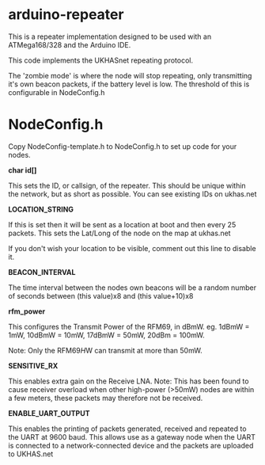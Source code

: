 arduino-repeater
==========

This is a repeater implementation designed to be used with an ATMega168/328 and the Arduino IDE.

This code implements the UKHASnet repeating protocol.

The 'zombie mode' is where the node will stop repeating, only transmitting it's own beacon packets, if the battery level is low. The threshold of this is configurable in NodeConfig.h

NodeConfig.h
======

Copy NodeConfig-template.h to NodeConfig.h to set up code for your nodes.

**char id[]**

This sets the ID, or callsign, of the repeater. This should be unique within the network, but as short as possible. You can see existing IDs on ukhas.net

**LOCATION_STRING**

If this is set then it will be sent as a location at boot and then every 25 packets. This sets the Lat/Long of the node on the map at ukhas.net

If you don't wish your location to be visible, comment out this line to disable it.

**BEACON_INTERVAL**

The time interval between the nodes own beacons will be a random number of seconds between (this value)x8 and (this value+10)x8

**rfm_power**

This configures the Transmit Power of the RFM69, in dBmW. eg. 1dBmW = 1mW, 10dBmW = 10mW, 17dBmW = 50mW, 20dBm = 100mW.

Note: Only the RFM69*H*W can transmit at more than 50mW.

**SENSITIVE_RX**

This enables extra gain on the Receive LNA. Note: This has been found to cause receiver overload when other high-power (>50mW) nodes are within a few meters, these packets may therefore not be received.

**ENABLE_UART_OUTPUT**

This enables the printing of packets generated, received and repeated to the UART at 9600 baud. This allows use as a gateway node when the UART is connected to a network-connected device and the packets are uploaded to UKHAS.net
